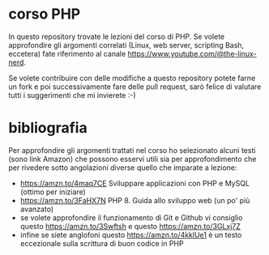 # corso PHP
In questo repository trovate le lezioni del corso di PHP. Se volete approfondire gli argomenti correlati (Linux, web server, scripting Bash, eccetera) fate
riferimento al canale https://www.youtube.com/@the-linux-nerd.

Se volete contribuire con delle modifiche a questo repository potete farne un fork e poi successivamente fare delle pull request, sarò felice di valutare
tutti i suggerimenti che mi invierete :-)

# bibliografia
Per approfondire gli argomenti trattati nel corso ho selezionato alcuni testi (sono link Amazon) che possono esservi utili sia per approfondimento che per
rivedere sotto angolazioni diverse quello che imparate a lezione:
- https://amzn.to/4maq7CE Sviluppare applicazioni con PHP e MySQL (ottimo per iniziare)
- https://amzn.to/3FaHX7N PHP 8. Guida allo sviluppo web (un po' più avanzato)
- se volete approfondire il funzionamento di Git e Github vi consiglio questo https://amzn.to/3Swftsh e questo https://amzn.to/3GLxj7Z
- infine se siete anglofoni questo https://amzn.to/4kklUe1 è un testo eccezionale sulla scrittura di buon codice in PHP

